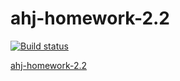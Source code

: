 # ahj-homework-2.2

[![Build status](https://ci.appveyor.com/api/projects/status/0qwd5ktbrbfolpj8?svg=true)](https://ci.appveyor.com/project/Cesaress/ahj-homework-2-2)

[ahj-homework-2.2](https://Cesaress.github.io/ahj-homework-2-2/)
